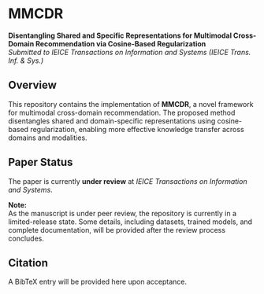 # MMCDR

**Disentangling Shared and Specific Representations for Multimodal Cross-Domain Recommendation via Cosine-Based Regularization**  
*Submitted to IEICE Transactions on Information and Systems (IEICE Trans. Inf. & Sys.)*

## Overview

This repository contains the implementation of **MMCDR**, a novel framework for multimodal cross-domain recommendation. The proposed method disentangles shared and domain-specific representations using cosine-based regularization, enabling more effective knowledge transfer across domains and modalities.

## Paper Status

The paper is currently **under review** at *IEICE Transactions on Information and Systems*.

**Note:**  
As the manuscript is under peer review, the repository is currently in a limited-release state. Some details, including datasets, trained models, and complete documentation, will be provided after the review process concludes.

## Citation

A BibTeX entry will be provided here upon acceptance.
